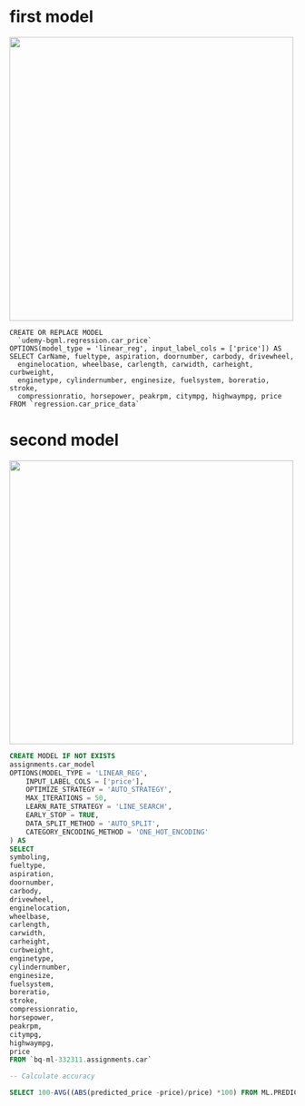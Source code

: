 # first model

<img src="https://github.com/kmu973/BigQueryML/assets/70645899/98e25b41-9849-44f9-b8d6-0f894896fde2" width="500">

```
CREATE OR REPLACE MODEL
  `udemy-bgml.regression.car_price` 
OPTIONS(model_type = 'linear_reg', input_label_cols = ['price']) AS 
SELECT CarName, fueltype, aspiration, doornumber, carbody, drivewheel, 
  enginelocation, wheelbase, carlength, carwidth, carheight, curbweight, 
  enginetype, cylindernumber, enginesize, fuelsystem, boreratio, stroke, 
  compressionratio, horsepower, peakrpm, citympg, highwaympg, price 
FROM `regression.car_price_data`
```


# second model

<img src="https://github.com/kmu973/BigQueryML/assets/70645899/a70b5bec-cc92-421b-8100-da784de3a1fc" width="500">

```SQL
CREATE MODEL IF NOT EXISTS
assignments.car_model
OPTIONS(MODEL_TYPE = 'LINEAR_REG',
    INPUT_LABEL_COLS = ['price'],
    OPTIMIZE_STRATEGY = 'AUTO_STRATEGY',
    MAX_ITERATIONS = 50,
    LEARN_RATE_STRATEGY = 'LINE_SEARCH',
    EARLY_STOP = TRUE,
    DATA_SPLIT_METHOD = 'AUTO_SPLIT',
    CATEGORY_ENCODING_METHOD = 'ONE_HOT_ENCODING'
) AS
SELECT 
symboling,
fueltype,
aspiration, 
doornumber, 
carbody,    
drivewheel, 
enginelocation, 
wheelbase,  
carlength,  
carwidth,   
carheight,  
curbweight, 
enginetype, 
cylindernumber, 
enginesize, 
fuelsystem, 
boreratio,  
stroke, 
compressionratio,   
horsepower, 
peakrpm,    
citympg,    
highwaympg, 
price
FROM `bq-ml-332311.assignments.car`

-- Calculate accuracy

SELECT 100-AVG((ABS(predicted_price -price)/price) *100) FROM ML.PREDICT (MODEL `assignments.car_model`,( SELECT * FROM `bq-ml-332311.assignments.car`))
```
